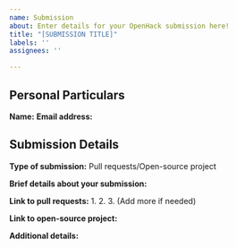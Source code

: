 ```yaml
---
name: Submission
about: Enter details for your OpenHack submission here!
title: "[SUBMISSION TITLE]"
labels: ''
assignees: ''

---
```


## Personal Particulars

**Name:** 
**Email address:** 

## Submission Details

**Type of submission:** Pull requests/Open-source project

**Brief details about your submission:**

**Link to pull requests:**
1. 
2. 
3. 
(Add more if needed)

**Link to open-source project:** 

**Additional details:**
